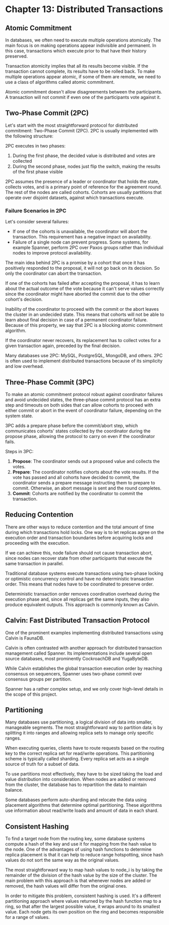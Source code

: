 # Chapter 13: Distributed Transactions

## Atomic Commitment

In databases, we often need to execute multiple operations atomically. The main focus is on making operations appear indivisible and permanent. In this case, transactions which execute prior to that have their history preserved.

Transaction atomicity implies that all its results become visible. If the transaction cannot complete, its results have to be rolled back. To make multiple operations appear atomic, if some of them are remote, we need to use a class of algorithms called atomic commitment.

Atomic commitment doesn't allow disagreements between the participants. A transaction will not commit if even one of the participants vote against it.

## Two-Phase Commit (2PC)

Let's start with the most straightforward protocol for distributed commitment: Two-Phase Commit (2PC). 2PC is usually implemented with the following structure:

2PC executes in two phases:

1. During the first phase, the decided value is distributed and votes are collected
2. During the second phase, nodes just flip the switch, making the results of the first phase visible

2PC assumes the presence of a leader or coordinator that holds the state, collects votes, and is a primary point of reference for the agreement round. The rest of the nodes are called cohorts. Cohorts are usually partitions that operate over disjoint datasets, against which transactions execute.

### Failure Scenarios in 2PC

Let's consider several failures:

- If one of the cohorts is unavailable, the coordinator will abort the transaction. This requirement has a negative impact on availability.
- Failure of a single node can prevent progress. Some systems, for example Spanner, perform 2PC over Paxos groups rather than individual nodes to improve protocol availability.

The main idea behind 2PC is a promise by a cohort that once it has positively responded to the proposal, it will not go back on its decision. So only the coordinator can abort the transaction.

If one of the cohorts has failed after accepting the proposal, it has to learn about the actual outcome of the vote because it can't serve values correctly since the coordinator might have aborted the commit due to the other cohort's decision.

Inability of the coordinator to proceed with the commit or the abort leaves the cluster in an undecided state. This means that cohorts will not be able to learn about final decision in case of a permanent coordinator failure. Because of this property, we say that 2PC is a blocking atomic commitment algorithm.

If the coordinator never recovers, its replacement has to collect votes for a given transaction again, preceded by the final decision.

Many databases use 2PC: MySQL, PostgreSQL, MongoDB, and others. 2PC is often used to implement distributed transactions because of its simplicity and low overhead.

## Three-Phase Commit (3PC)

To make an atomic commitment protocol robust against coordinator failures and avoid undecided states, the three-phase commit protocol has an extra step and timeouts on both sides that can allow cohorts to proceed with either commit or abort in the event of coordinator failure, depending on the system state.

3PC adds a prepare phase before the commit/abort step, which communicates cohorts' states collected by the coordinator during the propose phase, allowing the protocol to carry on even if the coordinator fails.

Steps in 3PC:

1. **Propose**: The coordinator sends out a proposed value and collects the votes.
2. **Prepare**: The coordinator notifies cohorts about the vote results. If the vote has passed and all cohorts have decided to commit, the coordinator sends a prepare message instructing them to prepare to commit. Otherwise, an abort message is sent and the round completes.
3. **Commit**: Cohorts are notified by the coordinator to commit the transaction.

## Reducing Contention

There are other ways to reduce contention and the total amount of time during which transactions hold locks. One way is to let replicas agree on the execution order and transaction boundaries before acquiring locks and proceeding with the execution.

If we can achieve this, node failure should not cause transaction abort, since nodes can recover state from other participants that execute the same transaction in parallel.

Traditional database systems execute transactions using two-phase locking or optimistic concurrency control and have no deterministic transaction order. This means that nodes have to be coordinated to preserve order.

Deterministic transaction order removes coordination overhead during the execution phase and, since all replicas get the same inputs, they also produce equivalent outputs. This approach is commonly known as Calvin.

## Calvin: Fast Distributed Transaction Protocol

One of the prominent examples implementing distributed transactions using Calvin is FaunaDB.

Calvin is often contrasted with another approach for distributed transaction management called Spanner. Its implementations include several open source databases, most prominently CockroachDB and YugaByteDB.

While Calvin establishes the global transaction execution order by reaching consensus on sequencers, Spanner uses two-phase commit over consensus groups per partition.

Spanner has a rather complex setup, and we only cover high-level details in the scope of this project.

## Partitioning

Many databases use partitioning, a logical division of data into smaller, manageable segments. The most straightforward way to partition data is by splitting it into ranges and allowing replica sets to manage only specific ranges.

When executing queries, clients have to route requests based on the routing key to the correct replica set for read/write operations. This partitioning scheme is typically called sharding. Every replica set acts as a single source of truth for a subset of data.

To use partitions most effectively, they have to be sized taking the load and value distribution into consideration. When nodes are added or removed from the cluster, the database has to repartition the data to maintain balance.

Some databases perform auto-sharding and relocate the data using placement algorithms that determine optimal partitioning. These algorithms use information about read/write loads and amount of data in each shard.

## Consistent Hashing

To find a target node from the routing key, some database systems compute a hash of the key and use it for mapping from the hash value to the node. One of the advantages of using hash functions to determine replica placement is that it can help to reduce range hotspotting, since hash values do not sort the same way as the original values.

The most straightforward way to map hash values to node_i is by taking the remainder of the division of the hash value by the size of the cluster. The main problem with this approach is that whenever nodes are added or removed, the hash values will differ from the original ones.

In order to mitigate this problem, consistent hashing is used. It's a different partitioning approach where values returned by the hash function map to a ring, so that after the largest possible value, it wraps around to its smallest value. Each node gets its own position on the ring and becomes responsible for a range of values.
